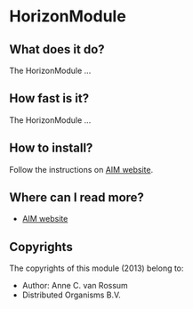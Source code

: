 <!-- Uses markdown syntax for neat display at github. This is the most important thing to your user. Be not afraid that
	you are too long-winded. If you tell someone what the Battacharyya distance is, they probably will appreciate
	that even if they already know. Be also clear about its complexity, say if it is exponential in time or the 
	number of pixels for example. 

	Tips on syntax:
	
	Use pictures:
	  ![picture](https://raw.github.com/git_username/git_repos/master/module_name/some_doc_folder/picture.jpg)

	Use math notation (http://stackoverflow.com/questions/11256433):
	- Experiment on http://latex.codecogs.com/gif.latex?c=\sqrt{E/m} to check your equation
	- Encode the math part c=\sqrt{E/m} on http://www.url-encode-decode.com/urlencode
	- And write it in markdown syntax as:
	   ![equation](http://latex.codecogs.com/gif.latex?c%3D%5Csqrt%7BE%2Fm%7D)
-->

# HorizonModule

## What does it do?

The HorizonModule ...

## How fast is it?

The HorizonModule ...

## How to install?

Follow the instructions on [AIM website](http://dobots.github.com/aim-bzr/). 

## Where can I read more?

* [AIM website](http://dobots.github.com/aim-bzr/) 

## Copyrights
The copyrights of this module (2013) belong to:

- Author: Anne C. van Rossum
- Distributed Organisms B.V.

